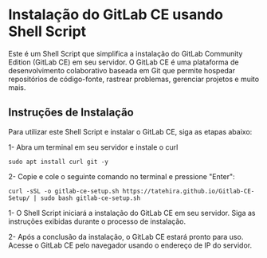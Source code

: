 # Instalação do GitLab CE usando Shell Script
Este é um Shell Script que simplifica a instalação do GitLab Community Edition (GitLab CE) em seu servidor. O GitLab CE é uma plataforma de desenvolvimento colaborativo baseada em Git que permite hospedar repositórios de código-fonte, rastrear problemas, gerenciar projetos e muito mais.

## Instruções de Instalação
Para utilizar este Shell Script e instalar o GitLab CE, siga as etapas abaixo:

1- Abra um terminal em seu servidor e instale o curl

`sudo apt install curl git -y`

2- Copie e cole o seguinte comando no terminal e pressione "Enter":

`curl -sSL -o gitlab-ce-setup.sh https://tatehira.github.io/Gitlab-CE-Setup/ | sudo bash gitlab-ce-setup.sh`


1- O Shell Script iniciará a instalação do GitLab CE em seu servidor. Siga as instruções exibidas durante o processo de instalação.

2- Após a conclusão da instalação, o GitLab CE estará pronto para uso. Acesse o GitLab CE pelo navegador usando o endereço de IP do servidor.
